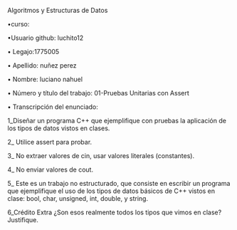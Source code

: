 Algoritmos y Estructuras de Datos

•curso:

•Usuario github: luchito12

• Legajo:1775005

• Apellido: nuñez perez

• Nombre: luciano nahuel

• Número y título del trabajo: 01-Pruebas Unitarias con Assert

• Transcripción del enunciado:

1_Diseñar un programa C++ que ejemplifique con pruebas la aplicación de los tipos
de datos vistos en clases.

2_ Utilice assert para probar.

3_ No extraer valores de cin, usar valores literales (constantes).

4_ No enviar valores de cout.

5_ Este es un trabajo no estructurado, que consiste en escribir un programa que
ejemplifique el uso de los tipos de datos básicos de C++ vistos en clase: bool,
char, unsigned, int, double, y string.

6_Crédito Extra
¿Son esos realmente todos los tipos que vimos en clase?
Justifique.

